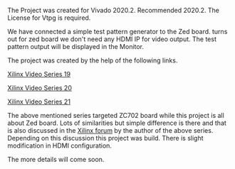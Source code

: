 The Project was created for Vivado 2020.2.
Recommended 2020.2.
The License for Vtpg is required.

We have connected a simple test pattern generator to the Zed board. turns out for zed board we don't need any HDMI IP for 
video output. The test pattern output will be displayed in the Monitor.

The project was created by the help of the following links. 

[Xilinx Video Series 19](https://forums.xilinx.com/t5/Video-and-Audio/Video-Series-19-Using-the-On-Board-HDMI-on-ZC702-Vivado-design/td-p/914989)

[Xilinx Video Series 20](https://forums.xilinx.com/t5/Video-and-Audio/Video-Series-20-Starting-with-SDK-and-configuring-the-ADV7511/m-p/917308#M23024%2Fjump-to%2Ffirst-unread-message)

[Xilinx Video Series 21](https://forums.xilinx.com/t5/Video-and-Audio/Video-Series-21-TPG-Application-on-ZC702/td-p/922324)

The above mentioned series targeted ZC702 board while this project is all about Zed board. Lots of similarities but simple difference is there and that is also discussed in the [Xilinx forum](https://forums.xilinx.com/t5/Video-and-Audio/Zedboard-HDMI-Display-Failed-to-Access-ADV7511-via-I2C/td-p/1054540) by the author of the above series. Depending on this discussion this project was build. There is slight modification in HDMI configuration.

The more details will come soon.



